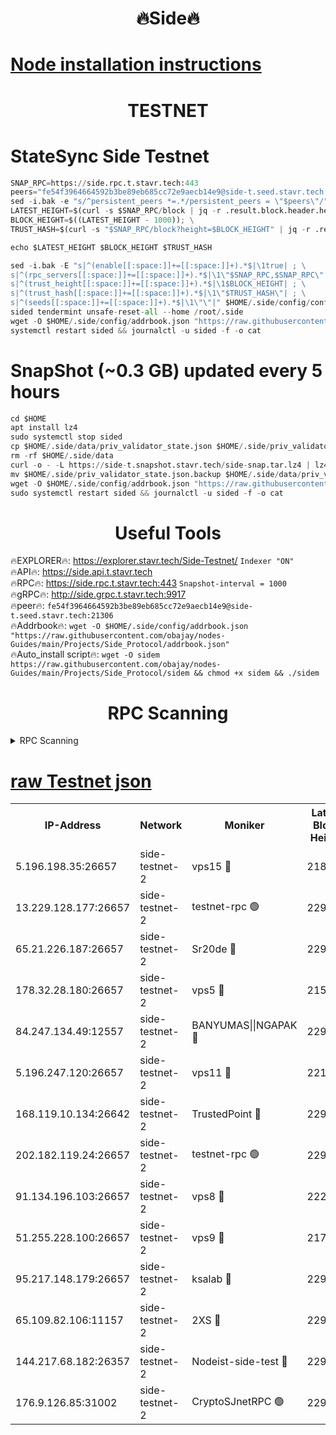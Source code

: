 <h1 align="center"> 🔥Side🔥</h1>

[Node installation instructions](https://github.com/obajay/nodes-Guides/tree/main/Projects/Side_Protocol)
=

<h1 align="center"> TESTNET</h1>

# StateSync Side Testnet
```python
SNAP_RPC=https://side.rpc.t.stavr.tech:443
peers="fe54f3964664592b3be89eb685cc72e9aecb14e9@side-t.seed.stavr.tech:21306"
sed -i.bak -e "s/^persistent_peers *=.*/persistent_peers = \"$peers\"/" $HOME/.side/config/config.toml
LATEST_HEIGHT=$(curl -s $SNAP_RPC/block | jq -r .result.block.header.height); \
BLOCK_HEIGHT=$((LATEST_HEIGHT - 1000)); \
TRUST_HASH=$(curl -s "$SNAP_RPC/block?height=$BLOCK_HEIGHT" | jq -r .result.block_id.hash)

echo $LATEST_HEIGHT $BLOCK_HEIGHT $TRUST_HASH

sed -i.bak -E "s|^(enable[[:space:]]+=[[:space:]]+).*$|\1true| ; \
s|^(rpc_servers[[:space:]]+=[[:space:]]+).*$|\1\"$SNAP_RPC,$SNAP_RPC\"| ; \
s|^(trust_height[[:space:]]+=[[:space:]]+).*$|\1$BLOCK_HEIGHT| ; \
s|^(trust_hash[[:space:]]+=[[:space:]]+).*$|\1\"$TRUST_HASH\"| ; \
s|^(seeds[[:space:]]+=[[:space:]]+).*$|\1\"\"|" $HOME/.side/config/config.toml
sided tendermint unsafe-reset-all --home /root/.side
wget -O $HOME/.side/config/addrbook.json "https://raw.githubusercontent.com/obajay/nodes-Guides/main/Projects/Side_Protocol/addrbook.json"
systemctl restart sided && journalctl -u sided -f -o cat
```
# SnapShot (~0.3 GB) updated every 5 hours
```python
cd $HOME
apt install lz4
sudo systemctl stop sided
cp $HOME/.side/data/priv_validator_state.json $HOME/.side/priv_validator_state.json.backup
rm -rf $HOME/.side/data
curl -o - -L https://side-t.snapshot.stavr.tech/side-snap.tar.lz4 | lz4 -c -d - | tar -x -C $HOME/.side --strip-components 2
mv $HOME/.side/priv_validator_state.json.backup $HOME/.side/data/priv_validator_state.json
wget -O $HOME/.side/config/addrbook.json "https://raw.githubusercontent.com/obajay/nodes-Guides/main/Projects/Side_Protocol/addrbook.json"
sudo systemctl restart sided && journalctl -u sided -f -o cat
```
 <h1 align="center"> Useful Tools</h1>
 
🔥EXPLORER🔥: https://explorer.stavr.tech/Side-Testnet/        `Indexer "ON"` \
🔥API🔥:      https://side.api.t.stavr.tech \
🔥RPC🔥:      https://side.rpc.t.stavr.tech:443              `Snapshot-interval = 1000` \
🔥gRPC🔥:     http://side.grpc.t.stavr.tech:9917 \
🔥peer🔥:     `fe54f3964664592b3be89eb685cc72e9aecb14e9@side-t.seed.stavr.tech:21306` \
🔥Addrbook🔥: ```wget -O $HOME/.side/config/addrbook.json "https://raw.githubusercontent.com/obajay/nodes-Guides/main/Projects/Side_Protocol/addrbook.json"``` \
🔥Auto_install script🔥:  `wget -O sidem https://raw.githubusercontent.com/obajay/nodes-Guides/main/Projects/Side_Protocol/sidem && chmod +x sidem && ./sidem`

<h1 align="center"> RPC Scanning</h1>

<details>
<summary>RPC Scanning</summary>

<h2 align="center"> We scan nodes in real time every 4 hours. And we provide the final result of RPC endpoints.
We cannot influence the operation of these nodes in any way. </h2>


```python
If Voting Power is higher than 0 --> then the Node is a validator of the network and may be subject to attack and be a potential threat to the chain.
```
```python
We marked such validators with a red symbol
```

</details>

[raw Testnet json](https://rpc-check.sidet.stavr.tech/sidet/rpc-sidet-result.json)
=


<table><tr><th>IP-Address</th><th>Network</th><th>Moniker</th><th>Latest Block Height</th><th>Earliest Block Height</th><th>Catching Up</th><th>Tx Index</th><th>Voting Power</th><th>Scan Time</th></tr><tr><td>5.196.198.35:26657</td><td>side-testnet-2</td><td>vps15 🔴</td><td>218152</td><td>1</td><td>False</td><td>on</td><td>107</td><td>2024-03-09T13:28:35.979757310UTC</td></tr><tr><td>13.229.128.177:26657</td><td>side-testnet-2</td><td>testnet-rpc 🟢</td><td>229587</td><td>1</td><td>False</td><td>on</td><td>0</td><td>2024-03-09T13:28:37.169838741UTC</td></tr><tr><td>65.21.226.187:26657</td><td>side-testnet-2</td><td>Sr20de 🔴</td><td>229587</td><td>1</td><td>False</td><td>on</td><td>39421</td><td>2024-03-09T13:28:37.472248637UTC</td></tr><tr><td>178.32.28.180:26657</td><td>side-testnet-2</td><td>vps5 🔴</td><td>215937</td><td>1</td><td>False</td><td>on</td><td>90</td><td>2024-03-09T13:28:38.550992954UTC</td></tr><tr><td>84.247.134.49:12557</td><td>side-testnet-2</td><td>BANYUMAS||NGAPAK 🔴</td><td>229587</td><td>1</td><td>False</td><td>off</td><td>353</td><td>2024-03-09T13:28:38.853518376UTC</td></tr><tr><td>5.196.247.120:26657</td><td>side-testnet-2</td><td>vps11 🔴</td><td>221170</td><td>1</td><td>False</td><td>on</td><td>90</td><td>2024-03-09T13:28:41.976053514UTC</td></tr><tr><td>168.119.10.134:26642</td><td>side-testnet-2</td><td>TrustedPoint 🔴</td><td>229589</td><td>1</td><td>False</td><td>off</td><td>20038171</td><td>2024-03-09T13:28:48.636418731UTC</td></tr><tr><td>202.182.119.24:26657</td><td>side-testnet-2</td><td>testnet-rpc 🟢</td><td>229589</td><td>1</td><td>False</td><td>on</td><td>0</td><td>2024-03-09T13:28:49.962319162UTC</td></tr><tr><td>91.134.196.103:26657</td><td>side-testnet-2</td><td>vps8 🔴</td><td>222211</td><td>1</td><td>False</td><td>on</td><td>165</td><td>2024-03-09T13:29:02.110853865UTC</td></tr><tr><td>51.255.228.100:26657</td><td>side-testnet-2</td><td>vps9 🔴</td><td>217463</td><td>1</td><td>False</td><td>on</td><td>90</td><td>2024-03-09T13:29:05.048255194UTC</td></tr><tr><td>95.217.148.179:26657</td><td>side-testnet-2</td><td>ksalab 🔴</td><td>229589</td><td>6001</td><td>False</td><td>off</td><td>45907</td><td>2024-03-09T13:28:46.361181233UTC</td></tr><tr><td>65.109.82.106:11157</td><td>side-testnet-2</td><td>2XS 🔴</td><td>229587</td><td>10001</td><td>False</td><td>off</td><td>324</td><td>2024-03-09T13:28:33.036208826UTC</td></tr><tr><td>144.217.68.182:26357</td><td>side-testnet-2</td><td>Nodeist-side-test 🔴</td><td>229590</td><td>123001</td><td>False</td><td>off</td><td>20039254</td><td>2024-03-09T13:28:54.605423347UTC</td></tr><tr><td>176.9.126.85:31002</td><td>side-testnet-2</td><td>CryptoSJnetRPC 🟢</td><td>229591</td><td>159785</td><td>False</td><td>on</td><td>0</td><td>2024-03-09T13:29:01.240637229UTC</td></tr></table>